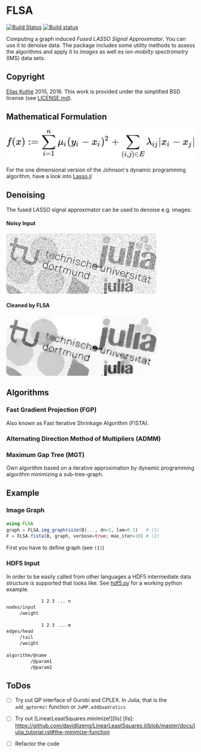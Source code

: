 # FLSA

[![Build Status](https://travis-ci.org/EQt/FLSA.jl.svg?branch=master)](https://travis-ci.org/EQt/FLSA.jl)
[![Build status](https://ci.appveyor.com/api/projects/status/e28l9al5h3r0hmcu/branch/master?svg=true)](https://ci.appveyor.com/project/EQt/flsa-jl/branch/master)

Computing a graph induced *Fused LASSO Signal Approximator*.
You can use it to denoise data.
The package includes some utility methods to assess the algorithms and
apply it to *images* as well es *ion-mobilty spectrometry* (IMS) data sets.

## Copyright

[Elias Kuthe](mailto:elias.kuthe@tu-dortmund.de) 2015, 2016.
This work is provided under the simplified BSD license (see [LICENSE.md](/LICENSE.md)).


## Mathematical Formulation

![flsa formula](resources/flsa-formula.svg?sanitize=true "objective function")

For the one dimensional version of the Johnson's dynamic programming algorithm, have a look into
[Lasso.jl](https://github.com/simonster/Lasso.jl)

## Denoising
The fused LASSO signal approximator can be used to denoise e.g. images:
#### Noisy Input
![demo noise](resources/demo_noise.png?raw=true "noisy input data")

#### Cleaned by FLSA
![demo flsa](resources/demo_flsa.png?raw=true "after cleaning with FLSA")


## Algorithms

### Fast Gradient Projection (FGP)
Also known as Fast Iterative Shrinkage Algorithm (FISTA).

### Alternating Direction Method of Multipliers (ADMM)

### Maximum Gap Tree (MGT)
Own algorithm based on a iterative approximation by dynamic programming algorithm minimizing a sub-tree-graph.


## Example

### Image Graph
```julia
using FLSA
graph = FLSA.img_graph(size(B)..., dn=2, lam=0.1)   # (1)
F = FLSA.fista(B, graph, verbose=true; max_iter=10) # (2)
```

First you have to define graph (see `(1)`)

### HDF5 Input
In order to be easily called from other languages a HDF5 intermediate data structure is supported that looks like.
See [hdf5.py](/examples/hdf5.py) for a working python example.

```
             1 2 3 ... n
nodes/input
     /weight

             1 2 3 ... m
edges/head
     /tail
     /weight

algorithm/@name
         /@param1
         /@param2
```


## ToDos
- [ ] Try out QP interface of Gurobi and CPLEX.
      In Julia, that is the `add_qpterms!` function or `JuMP.addQuadratics`
      
- [ ] Try out [LinearLeastSquares.minimize!][lls]
  [lls]: https://github.com/davidlizeng/LinearLeastSquares.jl/blob/master/docs/julia_tutorial.rst#the-minimize-function

- [ ] Refactor the code
